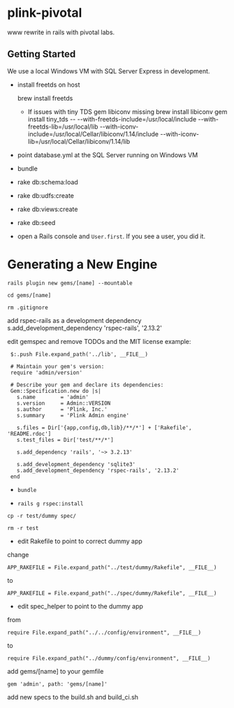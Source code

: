 plink-pivotal
=============

www rewrite in rails with pivotal labs.

Getting Started
---

We use a local Windows VM with SQL Server Express in development.

* install freetds on host

    brew install freetds

	- If issues with tiny TDS gem libiconv missing
		brew install libiconv
		gem install tiny_tds -- --with-freetds-include=/usr/local/include --with-freetds-lib=/usr/local/lib --with-iconv-include=/usr/local/Cellar/libiconv/1.14/include --with-iconv-lib=/usr/local/Cellar/libiconv/1.14/lib

* point database.yml at the SQL Server running on Windows VM

* bundle

* rake db:schema:load

* rake db:udfs:create

* rake db:views:create

* rake db:seed

* open a Rails console and `User.first`. If you see a user, you did it.


Generating a New Engine
===

`rails plugin new gems/[name] --mountable`

`cd gems/[name]`

`rm .gitignore`

add rspec-rails as a development dependency
    s.add_development_dependency 'rspec-rails', '2.13.2'

edit gemspec and remove TODOs and the MIT license
 example:

     $:.push File.expand_path('../lib', __FILE__)

     # Maintain your gem's version:
     require 'admin/version'

     # Describe your gem and declare its dependencies:
     Gem::Specification.new do |s|
       s.name        = 'admin'
       s.version     = Admin::VERSION
       s.author      = 'Plink, Inc.'
       s.summary     = 'Plink Admin engine'

       s.files = Dir['{app,config,db,lib}/**/*'] + ['Rakefile', 'README.rdoc']
       s.test_files = Dir['test/**/*']

       s.add_dependency 'rails', '~> 3.2.13'

       s.add_development_dependency 'sqlite3'
       s.add_development_dependency 'rspec-rails', '2.13.2'
     end


- `bundle`

- `rails g rspec:install`

`cp -r test/dummy spec/`

`rm -r test`

- edit Rakefile to point to correct dummy app

change

    APP_RAKEFILE = File.expand_path("../test/dummy/Rakefile", __FILE__)

to

    APP_RAKEFILE = File.expand_path("../spec/dummy/Rakefile", __FILE__)

- edit spec_helper to point to the dummy app

from

    require File.expand_path("../../config/environment", __FILE__)

to

    require File.expand_path("../dummy/config/environment", __FILE__)

add gems/[name] to your gemfile

    gem 'admin', path: 'gems/[name]'


add new specs to the build.sh and build_ci.sh

